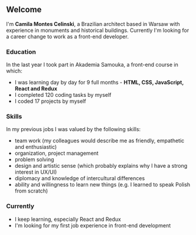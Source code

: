 ## Welcome
I'm **Camila Montes Celinski**, a Brazilian architect based in Warsaw with experience in monuments and historical buildings. Currently I'm looking for a career change to work as a front-end developer. 

### Education
In the last year I took part in Akademia Samouka, a front-end course in which: 
- I was learning day by day for 9 full months - **HTML, CSS, JavaScript, React and Redux**
- I completed 120 coding tasks by myself
- I coded 17 projects by myself

### Skills
In my previous jobs I was valued by the following skills:
- team work (my colleagues would describe me as friendly, empathetic and enthusiastic)
- organization, project management
- problem solving 
- design and artistic sense (which probably explains why I have a strong interest in UX/UI)
- diplomacy and knowledge of intercultural differences
- ability and willingness to learn new things (e.g. I learned to speak Polish from scratch)

### Currently
- I keep learning, especially React and Redux
- I'm looking for my first job experience in front-end development
